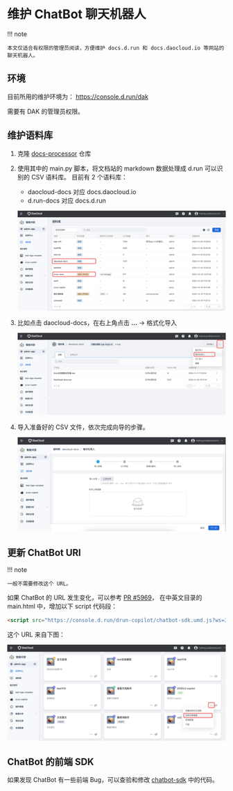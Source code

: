 # 维护 ChatBot 聊天机器人

!!! note

    本文仅适合有权限的管理员阅读，方便维护 docs.d.run 和 docs.daocloud.io 等网站的聊天机器人。

## 环境

目前所用的维护环境为：
https://console.d.run/dak

需要有 DAK 的管理员权限。

## 维护语料库

1. 克隆 [docs-processor](https://gitlab.daocloud.cn/ats/drun-appstore/docs-processor)
仓库
1. 使用其中的 main.py 脚本，将文档站的 markdown 数据处理成 d.run 可以识别的 CSV 语料库。
   目前有 2 个语料库：

    - daocloud-docs 对应 docs.daocloud.io
    - d.run-docs 对应 docs.d.run

    ![prepare csv](./images/chatbot01.png)

1. 比如点击 daocloud-docs，在右上角点击 **...** -> 格式化导入

    ![import](./images/chatbot02.png)

1. 导入准备好的 CSV 文件，依次完成向导的步骤。

    ![import](./images/chatbot03.png)

## 更新 ChatBot URl

!!! note

    一般不需要修改这个 URL。

如果 ChatBot 的 URL 发生变化，可以参考
[PR #5969](https://github.com/DaoCloud/DaoCloud-docs/pull/5969)，
在中英文目录的 main.html 中，增加以下 script 代码段：

```html
<script src="https://console.d.run/drun-copilot/chatbot-sdk.umd.js?ws=302&token=ZjgxNzgwNTktMmZjNS00NTZhLWI0YTItNzYyMzQ4MDE1MzFh"></script>
```

这个 URL 来自下图：

![url](./images/chatbot04.png)

## ChatBot 的前端 SDK

如果发现 ChatBot 有一些前端 Bug，可以查验和修改
[chatbot-sdk](https://gitlab.daocloud.cn/ats/drun-appstore/chatbot-sdk)
中的代码。
